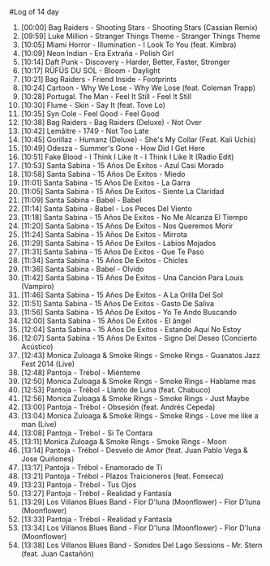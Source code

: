 #Log of 14 day

1. [00:00] Bag Raiders - Shooting Stars - Shooting Stars (Cassian Remix)
1. [09:59] Luke Million - Stranger Things Theme - Stranger Things Theme
1. [10:05] Miami Horror - Illumination - I Look To You (feat. Kimbra)
1. [10:09] Neon Indian - Era Extraña - Polish Girl
1. [10:14] Daft Punk - Discovery - Harder, Better, Faster, Stronger
1. [10:17] RÜFÜS DU SOL - Bloom - Daylight
1. [10:21] Bag Raiders - Friend Inside - Footprints
1. [10:24] Cartoon - Why We Lose - Why We Lose (feat. Coleman Trapp)
1. [10:28] Portugal. The Man - Feel It Still - Feel It Still
1. [10:30] Flume - Skin - Say It (feat. Tove Lo)
1. [10:35] Syn Cole - Feel Good - Feel Good
1. [10:38] Bag Raiders - Bag Raiders (Deluxe) - Not Over
1. [10:42] Lemâitre - 1749 - Not Too Late
1. [10:45] Gorillaz - Humanz (Deluxe) - She's My Collar (Feat. Kali Uchis)
1. [10:49] Odesza - Summer's Gone - How Did I Get Here
1. [10:51] Fake Blood - I Think I Like It - I Think I Like It (Radio Edit)
1. [10:53] Santa Sabina - 15 Años De Exitos - Azul Casi Morado
1. [10:58] Santa Sabina - 15 Años De Exitos - Miedo
1. [11:01] Santa Sabina - 15 Años De Exitos - La Garra
1. [11:05] Santa Sabina - 15 Años De Exitos - Siente La Claridad
1. [11:09] Santa Sabina - Babel - Babel
1. [11:14] Santa Sabina - Babel - Los Peces Del Viento
1. [11:18] Santa Sabina - 15 Años De Exitos - No Me Alcanza El Tiempo
1. [11:20] Santa Sabina - 15 Años De Exitos - Nos Queremos Morir
1. [11:24] Santa Sabina - 15 Años De Exitos - Mirrota
1. [11:29] Santa Sabina - 15 Años De Exitos - Labios Mojados
1. [11:31] Santa Sabina - 15 Años De Exitos - Que Te Paso
1. [11:34] Santa Sabina - 15 Años De Exitos - Chicles
1. [11:36] Santa Sabina - Babel - Olvido
1. [11:42] Santa Sabina - 15 Años De Exitos - Una Canción Para Louis (Vampiro)
1. [11:46] Santa Sabina - 15 Años De Exitos - A La Orilla Del Sol
1. [11:51] Santa Sabina - 15 Años De Exitos - Gasto De Saliva
1. [11:56] Santa Sabina - 15 Años De Exitos - Yo Te Ando Buscando
1. [12:00] Santa Sabina - 15 Años De Exitos - El ángel
1. [12:04] Santa Sabina - 15 Años De Exitos - Estando Aquí No Estoy
1. [12:07] Santa Sabina - 15 Años De Exitos - Signo Del Deseo (Concierto Acústico)
1. [12:43] Monica Zuloaga & Smoke Rings - Smoke Rings - Guanatos Jazz Fest 2014 (Live)
1. [12:48] Pantoja - Trébol - Miénteme
1. [12:50] Monica Zuloaga & Smoke Rings - Smoke Rings - Hablame mas
1. [12:53] Pantoja - Trébol - Llanto de Luna (feat. Chabuco)
1. [12:56] Monica Zuloaga & Smoke Rings - Smoke Rings - Just Maybe
1. [13:00] Pantoja - Trébol - Obsesión (feat. Andrés Cepeda)
1. [13:04] Monica Zuloaga & Smoke Rings - Smoke Rings - Love me like a man (Live)
1. [13:08] Pantoja - Trébol - Si Te Contara
1. [13:11] Monica Zuloaga & Smoke Rings - Smoke Rings - Moon
1. [13:14] Pantoja - Trébol - Desvelo de Amor (feat. Juan Pablo Vega & Jose Quiñones)
1. [13:17] Pantoja - Trébol - Enamorado de Ti
1. [13:21] Pantoja - Trébol - Plazos Traicioneros (feat. Fonseca)
1. [13:23] Pantoja - Trébol - Tus Ojos
1. [13:27] Pantoja - Trébol - Realidad y Fantasía
1. [13:29] Los Villanos Blues Band - Flor D'luna (Moonflower) - Flor D'luna (Moonflower)
1. [13:33] Pantoja - Trébol - Realidad y Fantasía
1. [13:34] Los Villanos Blues Band - Flor D'luna (Moonflower) - Flor D'luna (Moonflower)
1. [13:38] Los Villanos Blues Band - Sonidos Del Lago Sessions - Mr. Stern (feat. Juan Castañón)
